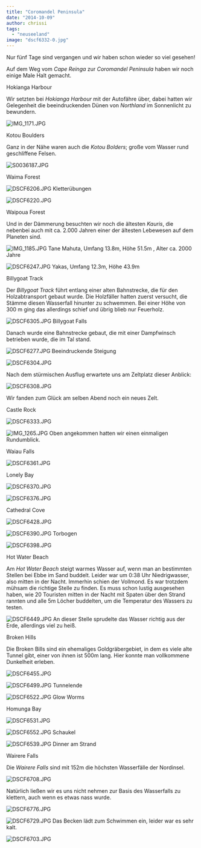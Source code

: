 ```yaml
---
title: "Coromandel Peninsula"
date: "2014-10-09"
author: chrissi
tags: 
  - "neuseeland"
image: "dscf6332-0.jpg"
---
```


Nur fünf Tage sind vergangen und wir haben schon wieder so viel gesehen!

Auf dem Weg vom _Cape Reinga_ zur _Coromandel Peninsula_ haben wir noch einige Male Halt gemacht.

Hokianga Harbour

Wir setzten bei _Hokianga Harbour_ mit der Autofähre über, dabei hatten wir Gelegenheit die beeindruckenden Dünen von _Northland_ im Sonnenlicht zu bewundern.

![IMG_1171.JPG](images/img_1171.jpg)

Kotou Boulders

Ganz in der Nähe waren auch die _Kotou Bolders_; große vom Wasser rund geschliffene Felsen.

![S0036187.JPG](images/s0036187.jpg)

Waima Forest

![DSCF6206.JPG](images/dscf6206.jpg) Kletterübungen

![DSCF6220.JPG](images/dscf6220.jpg)

Waipoua Forest

Und in der Dämmerung besuchten wir noch die ältesten _Kauris_, die nebenbei auch mit ca. 2.000 Jahren einer der ältesten Lebewesen auf dem Planeten sind.

![IMG_1185.JPG](images/img_1185.jpg) Tane Mahuta, Umfang 13.8m, Höhe 51.5m , Alter ca. 2000 Jahre

![DSCF6247.JPG](images/dscf6247.jpg) Yakas, Umfang 12.3m, Höhe 43.9m

Billygoat Track

Der _Billygoat Track_ führt entlang einer alten Bahnstrecke, die für den Holzabtransport gebaut wurde. Die Holzfäller hatten zuerst versucht, die Stämme diesen Wasserfall hinunter zu schwemmen. Bei einer Höhe von 300 m ging das allerdings schief und übrig blieb nur Feuerholz.

![DSCF6305.JPG](images/dscf6305.jpg) Billygoat Falls

Danach wurde eine Bahnstrecke gebaut, die mit einer Dampfwinsch betrieben wurde, die im Tal stand.

![DSCF6277.JPG](images/dscf6277.jpg) Beeindruckende Steigung

![DSCF6304.JPG](images/dscf6304.jpg)

Nach dem stürmischen Ausflug erwartete uns am Zeltplatz dieser Anblick:

![DSCF6308.JPG](images/dscf6308.jpg)

Wir fanden zum Glück am selben Abend noch ein neues Zelt.

Castle Rock

![DSCF6333.JPG](images/dscf6333.jpg)

![IMG_1265.JPG](images/img_1265.jpg) Oben angekommen hatten wir einen einmaligen Rundumblick.

Waiau Falls

![DSCF6361.JPG](images/dscf6361.jpg)

Lonely Bay

![DSCF6370.JPG](images/dscf6370.jpg)

![DSCF6376.JPG](images/dscf6376.jpg)

Cathedral Cove

![DSCF6428.JPG](images/dscf6428.jpg)

![DSCF6390.JPG](images/dscf6390.jpg) Torbogen

![DSCF6398.JPG](images/dscf6398.jpg)

Hot Water Beach

Am _Hot Water Beach_ steigt warmes Wasser auf, wenn man an bestimmten Stellen bei Ebbe im Sand buddelt. Leider war um 0:38 Uhr Niedrigwasser, also mitten in der Nacht. Immerhin schien der Vollmond. Es war trotzdem mühsam die richtige Stelle zu finden. Es muss schon lustig ausgesehen haben, wie 20 Touristen mitten in der Nacht mit Spaten über den Strand rannten und alle 5m Löcher buddelten, um die Temperatur des Wassers zu testen.

![DSCF6449.JPG](images/dscf6449.jpg) An dieser Stelle sprudelte das Wasser richtig aus der Erde, allerdings viel zu heiß.

Broken Hills

Die Broken Bills sind ein ehemaliges Goldgräbergebiet, in dem es viele alte Tunnel gibt, einer von ihnen ist 500m lang. Hier konnte man vollkommene Dunkelheit erleben.

![DSCF6455.JPG](images/dscf6455.jpg)

![DSCF6499.JPG](images/dscf6499.jpg) Tunnelende

![DSCF6522.JPG](images/dscf6522.jpg) Glow Worms

Homunga Bay

![DSCF6531.JPG](images/dscf6531.jpg)

![DSCF6552.JPG](images/dscf6552.jpg) Schaukel

![DSCF6539.JPG](images/dscf6539.jpg) Dinner am Strand

Wairere Falls

Die _Wairere Falls_ sind mit 152m die höchsten Wasserfälle der Nordinsel.

![DSCF6708.JPG](images/dscf6708.jpg)

Natürlich ließen wir es uns nicht nehmen zur Basis des Wasserfalls zu klettern, auch wenn es etwas nass wurde.

![DSCF6776.JPG](images/dscf6776.jpg)

![DSCF6729.JPG](images/dscf6729.jpg) Das Becken lädt zum Schwimmen ein, leider war es sehr kalt.

![DSCF6703.JPG](images/dscf6703.jpg)
